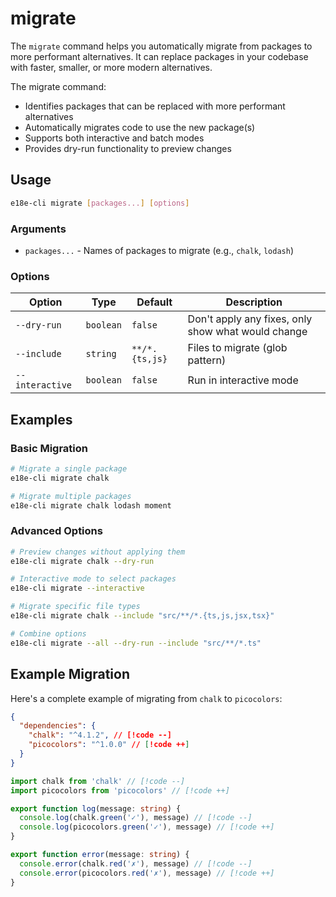 # migrate

The `migrate` command helps you automatically migrate from packages to more performant alternatives. It can replace packages in your codebase with faster, smaller, or more modern alternatives.

The migrate command:

- Identifies packages that can be replaced with more performant alternatives
- Automatically migrates code to use the new package(s)
- Supports both interactive and batch modes
- Provides dry-run functionality to preview changes

## Usage

```sh
e18e-cli migrate [packages...] [options]
```

### Arguments

- `packages...` - Names of packages to migrate (e.g., `chalk`, `lodash`)

### Options

| Option | Type | Default | Description |
|--------|------|---------|-------------|
| `--dry-run` | `boolean` | `false` | Don't apply any fixes, only show what would change |
| `--include` | `string` | `**/*.{ts,js}` | Files to migrate (glob pattern) |
| `--interactive` | `boolean` | `false` | Run in interactive mode |

## Examples

### Basic Migration

```sh
# Migrate a single package
e18e-cli migrate chalk

# Migrate multiple packages
e18e-cli migrate chalk lodash moment
```

### Advanced Options

```sh
# Preview changes without applying them
e18e-cli migrate chalk --dry-run

# Interactive mode to select packages
e18e-cli migrate --interactive

# Migrate specific file types
e18e-cli migrate chalk --include "src/**/*.{ts,js,jsx,tsx}"

# Combine options
e18e-cli migrate --all --dry-run --include "src/**/*.ts"
```

## Example Migration

Here's a complete example of migrating from `chalk` to `picocolors`:

```json [package.json]
{
  "dependencies": {
    "chalk": "^4.1.2", // [!code --]
    "picocolors": "^1.0.0" // [!code ++]
  }
}
```

```typescript [src/logger.ts]
import chalk from 'chalk' // [!code --]
import picocolors from 'picocolors' // [!code ++]

export function log(message: string) {
  console.log(chalk.green('✓'), message) // [!code --]
  console.log(picocolors.green('✓'), message) // [!code ++]
}

export function error(message: string) {
  console.error(chalk.red('✗'), message) // [!code --]
  console.error(picocolors.red('✗'), message) // [!code ++]
}
```
